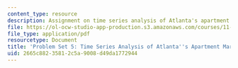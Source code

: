 ```yaml
---
content_type: resource
description: Assignment on time series analysis of Atlanta's apartment market.
file: https://ol-ocw-studio-app-production.s3.amazonaws.com/courses/11-433j-real-estate-economics-fall-2008/2665c88235812c5a9008d49da1772944_ps5_08.pdf
file_type: application/pdf
resourcetype: Document
title: 'Problem Set 5: Time Series Analysis of Atlanta''s Apartment Market'
uid: 2665c882-3581-2c5a-9008-d49da1772944
---
```

